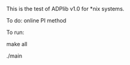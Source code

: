 This is the test of ADPlib v1.0 for *nix systems.

To do: online PI method

To run:

make all

./main
